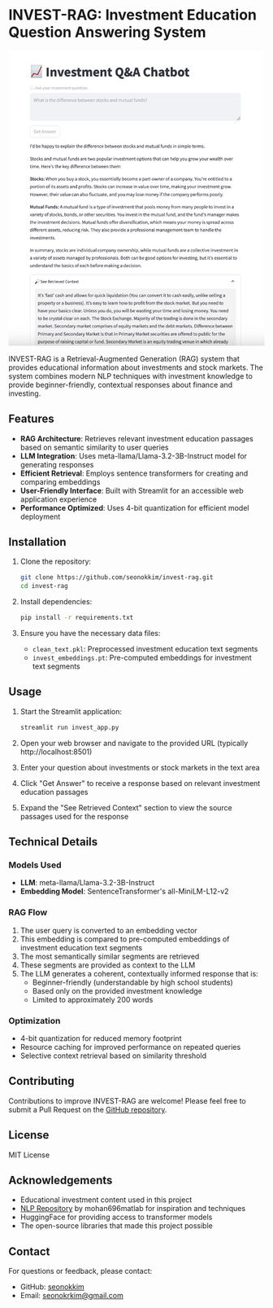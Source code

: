 # INVEST-RAG: Investment Education Question Answering System

![Overview](figure/streamlit.png)


INVEST-RAG is a Retrieval-Augmented Generation (RAG) system that provides educational information about investments and stock markets. The system combines modern NLP techniques with investment knowledge to provide beginner-friendly, contextual responses about finance and investing.

## Features

- **RAG Architecture**: Retrieves relevant investment education passages based on semantic similarity to user queries
- **LLM Integration**: Uses meta-llama/Llama-3.2-3B-Instruct model for generating responses
- **Efficient Retrieval**: Employs sentence transformers for creating and comparing embeddings
- **User-Friendly Interface**: Built with Streamlit for an accessible web application experience
- **Performance Optimized**: Uses 4-bit quantization for efficient model deployment

## Installation

1. Clone the repository:
   ```bash
   git clone https://github.com/seonokkim/invest-rag.git
   cd invest-rag
   ```

2. Install dependencies:
   ```bash
   pip install -r requirements.txt
   ```

3. Ensure you have the necessary data files:
   - `clean_text.pkl`: Preprocessed investment education text segments
   - `invest_embeddings.pt`: Pre-computed embeddings for investment text segments

## Usage

1. Start the Streamlit application:
   ```bash
   streamlit run invest_app.py
   ```

2. Open your web browser and navigate to the provided URL (typically http://localhost:8501)

3. Enter your question about investments or stock markets in the text area

4. Click "Get Answer" to receive a response based on relevant investment education passages

5. Expand the "See Retrieved Context" section to view the source passages used for the response

## Technical Details

### Models Used

- **LLM**: meta-llama/Llama-3.2-3B-Instruct
- **Embedding Model**: SentenceTransformer's all-MiniLM-L12-v2

### RAG Flow

1. The user query is converted to an embedding vector
2. This embedding is compared to pre-computed embeddings of investment education text segments
3. The most semantically similar segments are retrieved 
4. These segments are provided as context to the LLM
5. The LLM generates a coherent, contextually informed response that is:
   - Beginner-friendly (understandable by high school students)
   - Based only on the provided investment knowledge
   - Limited to approximately 200 words

### Optimization

- 4-bit quantization for reduced memory footprint
- Resource caching for improved performance on repeated queries
- Selective context retrieval based on similarity threshold

## Contributing

Contributions to improve INVEST-RAG are welcome! Please feel free to submit a Pull Request on the [GitHub repository](https://github.com/seonokkim/invest-rag).

## License

MIT License

## Acknowledgements

- Educational investment content used in this project
- [NLP Repository](https://github.com/mohan696matlab/NLP) by mohan696matlab for inspiration and techniques
- HuggingFace for providing access to transformer models
- The open-source libraries that made this project possible

## Contact

For questions or feedback, please contact:
- GitHub: [seonokkim](https://github.com/seonokkim)
- Email: seonokrkim@gmail.com
